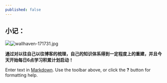 ```yaml
---
published: false
---
```

## 小记：
![]({{site.baseurl}}/_posts/wallhaven-171731.jpg)![wallhaven-171731.jpg]({{site.baseurl}}/_posts/wallhaven-171731.jpg)

**通过对以往自己以往博客的梳理，自己的知识体系得到一定程度上的重建，并且今天开始每日6点学习积累计划启动！**

Enter text in [Markdown](http://daringfireball.net/projects/markdown/). Use the toolbar above, or click the **?** button for formatting help.
